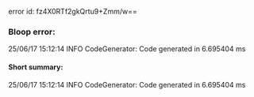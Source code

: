 error id: fz4X0RTf2gkQrtu9+Zmm/w==
### Bloop error:

25/06/17 15:12:14 INFO CodeGenerator: Code generated in 6.695404 ms
#### Short summary: 

25/06/17 15:12:14 INFO CodeGenerator: Code generated in 6.695404 ms